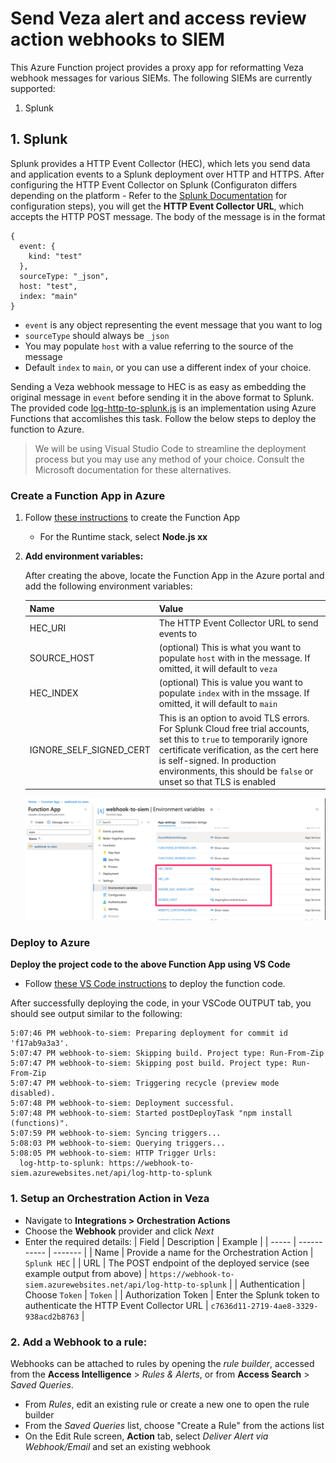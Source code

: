 
# Send Veza alert and access review action webhooks to SIEM

This Azure Function project provides a proxy app for reformatting Veza webhook messages for various SIEMs. The following SIEMs are currently supported:
1. Splunk

## 1. Splunk
Splunk provides a HTTP Event Collector (HEC), which lets you send data and application events to a Splunk deployment over HTTP and HTTPS. After configuring the HTTP Event Collector on Splunk (Configuraton differs depending on the platform - Refer to the [Splunk Documentation](https://docs.splunk.com/Documentation/SplunkCloud/9.2.2406/Data/UsetheHTTPEventCollector) for configuration steps), you will get the **HTTP Event Collector URL**, which accepts the HTTP POST message. The body of the message is in the format

```
{
  event: {
    kind: "test"
  },
  sourceType: "_json",
  host: "test",
  index: "main"
}
```
* `event` is any object representing the event message that you want to log
* `sourceType` should always be `_json`
* You may populate `host` with a value referring to the source of the message
* Default `index` to `main`, or you can use a different index of your choice.

Sending a Veza webhook message to HEC is as easy as embedding the original message in `event` before sending it in the above format to Splunk. The provided code [log-http-to-splunk.js](./src/functions/log-http-to-splunk.js) is an implementation using Azure Functions that accomlishes this task. Follow the below steps to deploy the function to Azure.

> We will be using Visual Studio Code to streamline the deployment process but you may use any method of your choice. Consult the Microsoft documentation for these alternatives.

### Create a Function App in Azure

1. Follow [these instructions](https://learn.microsoft.com/en-us/azure/azure-functions/create-first-function-vs-code-node?pivots=nodejs-model-v4#deploy-the-project-to-azure) to create the Function App
    * For the Runtime stack, select **Node.js xx** 

2. **Add environment variables:**
  
    After creating the above, locate the Function App in the Azure portal and add the following environment variables:

    | Name | Value |
    | ---- | ----- |
    | HEC_URI | The HTTP Event Collector URL to send events to |
    | SOURCE_HOST | (optional) This is what you want to populate `host` with in the message. If omitted, it will default to `veza` |
    | HEC_INDEX | (optional) This is value you want to populate `index` with in the mssage. If omitted, it will default to `main` |
    | IGNORE_SELF_SIGNED_CERT | This is an option to avoid TLS errors. For Splunk Cloud free trial accounts, set this to `true` to temporarily ignore certificate verification, as the cert here is self-signed. In production environments, this should be `false` or unset so that TLS is enabled |

    ![function-app](./img/function-app.png)

### Deploy to Azure

**Deploy the project code to the above Function App using VS Code**

* Follow [these VS Code instructions](https://learn.microsoft.com/en-us/azure/azure-functions/create-first-function-vs-code-csharp#deploy-the-project-to-azure) to deploy the function code.

After successfully deploying the code, in your VSCode OUTPUT tab, you should see output similar to the following:

```
5:07:46 PM webhook-to-siem: Preparing deployment for commit id 'f17ab9a3a3'.
5:07:47 PM webhook-to-siem: Skipping build. Project type: Run-From-Zip
5:07:47 PM webhook-to-siem: Skipping post build. Project type: Run-From-Zip
5:07:47 PM webhook-to-siem: Triggering recycle (preview mode disabled).
5:07:48 PM webhook-to-siem: Deployment successful.
5:07:48 PM webhook-to-siem: Started postDeployTask "npm install (functions)".
5:07:59 PM webhook-to-siem: Syncing triggers...
5:08:03 PM webhook-to-siem: Querying triggers...
5:08:05 PM webhook-to-siem: HTTP Trigger Urls:
  log-http-to-splunk: https://webhook-to-siem.azurewebsites.net/api/log-http-to-splunk
```


### 1. Setup an Orchestration Action in Veza

* Navigate to **Integrations > Orchestration Actions** 
* Choose the **Webhook** provider and click *Next*
* Enter the required details:
  | Field | Description | Example |
  | ----- | ----------- | ------- |
  | Name  | Provide a name for the Orchestration Action | `Splunk HEC` |
  | URL   | The POST endpoint of the deployed service (see example output from above) | `https://webhook-to-siem.azurewebsites.net/api/log-http-to-splunk` |
  | Authentication | Choose `Token` | `Token` |
  | Authorization Token | Enter the Splunk token to authenticate the HTTP Event Collector URL | `c7636d11-2719-4ae8-3329-938acd2b8763` |

### 2. Add a Webhook to a rule:
Webhooks can be attached to rules by opening the *rule builder*, accessed from the **Access Intelligence** > *Rules & Alerts*, or from **Access Search** > *Saved Queries*.
* From *Rules*, edit an existing rule or create a new one to open the rule builder
* From the *Saved Queries* list, choose "Create a Rule" from the actions list
* On the Edit Rule screen, **Action** tab, select *Deliver Alert via Webhook/Email* and set an existing webhook

